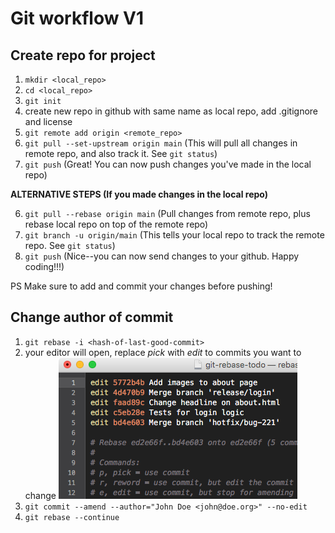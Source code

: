 # Git workflow V1

## Create repo for project

1. `mkdir <local_repo>`
2. `cd <local_repo>`
3. `git init`
4. create new repo in github with same name as local repo, add .gitignore and license
5. `git remote add origin <remote_repo>`
6. `git pull --set-upstream origin main` (This will pull all changes in remote repo, and also track it. See `git status`)
7. `git push` (Great! You can now push changes you've made in the local repo)

**ALTERNATIVE STEPS (If you made changes in the local repo)**

6. `git pull --rebase origin main` (Pull changes from remote repo, plus rebase local repo on top of the remote repo)
7. `git branch -u origin/main` (This tells your local repo to track the remote repo. See `git status`)
8. `git push` (Nice--you can now send changes to your github. Happy coding!!!)

PS Make sure to add and commit your changes before pushing!

## Change author of commit

1. `git rebase -i <hash-of-last-good-commit>`
2. your editor will open, replace *pick* with *edit* to commits you want to change
![alt-text=example of step 2](02-interactive-rebase.png)
3. `git commit --amend --author="John Doe <john@doe.org>" --no-edit`
4. `git rebase --continue`
